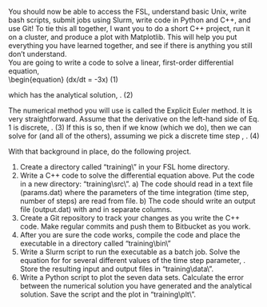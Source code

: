 You should now be able to access the FSL, understand basic Unix, write bash scripts, submit jobs using Slurm, write code in Python and C++, and use Git! To tie this all together, I want you to do a short C++ project, run it on a cluster, and produce a plot with Matplotlib. This will help you put everything you have learned together, and see if there is anything you still don’t understand.  
You are going to write a code to solve a linear, first-order differential equation,  
 	\begin{equation} (dx/dt = -3x) (1)
 
which has the analytical solution,
	 .	(2)

The numerical method you will use is called the Explicit Euler method. It is very straightforward. Assume that the derivative on the left-hand side of Eq. 1 is discrete,
	 . 	(3)
If this is so, then if we know  (which we do), then we can solve for  (and all of the others), assuming we pick a discrete time step  ,
	 . 	(4)

With that background in place, do the following project.
1.	Create a directory called “training\” in your FSL home directory.
2.	Write a C++ code to solve the differential equation above. Put the code in a new directory: “training\src\”.
a)	The code should read in a text file (params.dat) where the parameters of the time integration (time step, number of steps) are read from file.
b)	The code should write an output file (output.dat) with  and  in separate columns.
3.	Create a Git repository to track your changes as you write the C++ code. Make regular commits and push them to Bitbucket as you work.
4.	After you are sure the code works, compile the code and place the executable in a directory called “training\bin\”
5.	Write a Slurm script to run the executable as a batch job. Solve the equation for  for several different values of the time step parameter,  . Store the resulting input and output files in “training\data\”.
6.	Write a Python script to plot the seven data sets. Calculate the error between the numerical solution you have generated and the analytical solution. Save the script and the plot in “training\plt\”.
